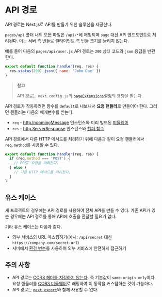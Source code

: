 # API 경로

API 경로는 Next.js로 API를 만들기 위한 솔루션을 제공한다.

`pages/api` 폴더 내의 모든 파일은 `/api/*`에 매핑되며 `page` 대신 API 엔드포인트로 처리된다. 이는 서버 측 번들로 클라이언트 측 번들 크기를 늘리지 않는다.

예를 들어 다음의 `pages/api/user.js` API 경로는 `200` 상태 코드와 `json` 응답을 반환한다.

```js
export default function handler(req, res) {
  res.status(200).json({ name: 'John Doe' })
}
```

> **참고**
>
> API 경로는 `next.config.js`의 [`pageExtensions`설정](https://nextjs.org/docs/api-reference/next.config.js/custom-page-extensions)의 영향을 받는다.

API 경로가 작동하려면 함수를 `default`로 내보내서 **요청 핸들러**로 만들어야 한다. 그러면 핸들러는 다음의 매개변수를 받는다.

- `req` - [http.IncomingMessage](https://nodejs.org/api/http.html#class-httpincomingmessage) 인스턴스와 미리 빌드된 [미들웨어](https://nextjs.org/docs/api-routes/api-middlewares)
- `res` - [http.ServerResponse](https://nodejs.org/api/http.html#class-httpserverresponse) 인스턴스와 [헬퍼 함수](https://nextjs.org/docs/api-routes/response-helpers)

API 경로에서 다른 HTTP 메서드를 처리하기 위해 다음과 같이 요청 핸들러에서 `req.method`를 사용할 수 있다.

```js
export default function handler(req, res) {
  if (req.method === 'POST') {
    // POST 요청을 처리한다.
  } else {
    // 다른 HTTP 메서드를 처리한다.
  }
}
```

## 유스 케이스

새 프로젝트의 경우에는 API 경로를 사용하여 전체 API를 만들 수 있다. 기존 API가 있는 경우에는 API 경로를 통해 API에 호출을 전달할 필요가 없다.

기타 유스 케이스는 다음과 같다.

- 외부 서비스의 URL 마스킹하기(예시: `/api/secret` 대신 `https://company.com/secret-url`)
- 서버에서 [환경 변수](https://nextjs.org/docs/basic-features/environment-variables)를 사용하여 외부 서비스에 안전하게 접근하기

## 주의 사항

- API 경로는 [CORS 헤더를 지정하지 않는다](https://developer.mozilla.org/en-US/docs/Web/HTTP/CORS). 즉 기본값이 `same-origin only`이다. 요청 핸들러를 [CORS 미들웨어](https://nextjs.org/docs/api-routes/api-middlewares#connectexpress-middleware-support)로 래핑하여 이 동작을 커스텀하는 것이 가능하다.
- API 경로는 [`next export`](https://nextjs.org/docs/advanced-features/static-html-export)와 함께 사용할 수 없다.